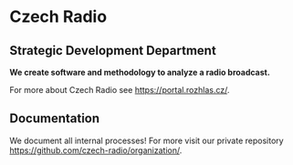 # Czech Radio 

## Strategic Development Department

**We create software and methodology to analyze a radio broadcast.**

For more about Czech Radio see https://portal.rozhlas.cz/.

## Documentation 

We document all internal processes! For more visit our private repository https://github.com/czech-radio/organization/.
